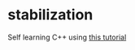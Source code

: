 # stabilization

Self learning C++ using [this tutorial](https://learnopencv.com/video-stabilization-using-point-feature-matching-in-opencv/)
